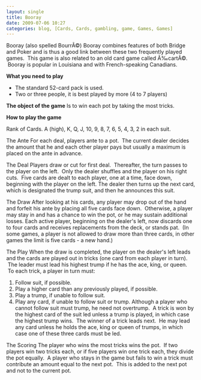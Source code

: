 ```yaml
---
layout: single
title: Booray 
date: 2009-07-06 10:27
categories: blog, [Cards, Cards, gambling, game, Games, Games]
---
```

Booray (also spelled BourrÃ©)
Booray combines features of both Bridge and Poker and is thus a good link between these two frequently played games. 
This game is also related to an old card game called Ã‰cartÃ©.  Booray is popular in Louisiana and with French-speaking Canadians.

<strong>What you need to play</strong>
<ul>
	<li>The standard 52-card pack is used.</li>
	<li>Two or three people, it is best played by more (4 to 7 players)</li>
</ul>
<strong>The object of the game</strong>
Is to win each pot by taking the most tricks.

<strong>How to play the game</strong>

Rank of Cards. A (high), K, Q, J, 10, 9, 8, 7, 6, 5, 4, 3, 2 in each suit.

The Ante
For each deal, players ante to a pot.  The current dealer decides the amount that he and each other player pays but usually a maximum is placed on the ante in advance.

The Deal
Players draw or cut for first deal.  Thereafter, the turn passes to the player on the left.  Only the dealer shuffles and the player on his right cuts. 
Five cards are dealt to each player, one at a time, face down, beginning with the player on the left.
The dealer then turns up the next card, which is designated the trump suit, and then he announces this suit.

The Draw
After looking at his cards, any player may drop out of the hand and forfeit his ante by placing all five cards face down.  Otherwise, a player may stay in and has a chance to win the pot, or he may sustain additional losses. Each active player, beginning on the dealer's left, now discards one to four cards and receives replacements from the deck, or stands pat.  (In some games, a player is not allowed to draw more than three cards, in other games the limit is five cards - a new hand.)

The Play
When the draw is completed, the player on the dealer's left leads and the cards are played out in tricks (one card from each player in turn).  The leader must lead his highest trump if he has the ace, king, or queen.  To each trick, a player in turn must:
1) Follow suit, if possible.
2) Play a higher card than any previously played, if possible.
3) Play a trump, if unable to follow suit.
4) Play any card, if unable to follow suit or trump.
Although a player who cannot follow suit must trump, he need not overtrump.  A trick is won by the highest card of the suit led unless a trump is played, in which case the highest trump wins.  The winner of a trick leads next.  He may lead any card unless he holds the ace, king or queen of trumps, in which case one of these three cards must be led.

The Scoring
The player who wins the most tricks wins the pot.  If two players win two tricks each, or if five players win one trick each, they divide the pot equally.  A player who stays in the game but fails to win a trick must contribute an amount equal to the next pot.  This is added to the next pot and not to the current pot.
